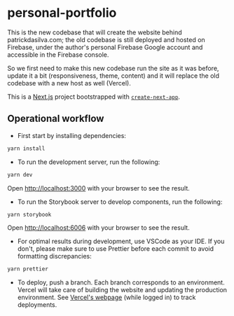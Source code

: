 # personal-portfolio

This is the new codebase that will create the website behind patrickdasilva.com; the old codebase is still deployed and hosted on Firebase, under the author's personal Firebase Google account and accessible in the Firebase console.

So we first need to make this new codebase run the site as it was before, update it a bit (responsiveness, theme, content) and it will replace the old codebase with a new host as well (Vercel).

This is a [Next.js](https://nextjs.org/) project bootstrapped with [`create-next-app`](https://github.com/vercel/next.js/tree/canary/packages/create-next-app).

## Operational workflow

-   First start by installing dependencies:

```bash
yarn install
```

-   To run the development server, run the following:

```bash
yarn dev
```

Open [http://localhost:3000](http://localhost:3000) with your browser to see the result.

-   To run the Storybook server to develop components, run the following:

```bash
yarn storybook
```

Open [http://localhost:6006](http://localhost:6006) with your browser to see the result.

-   For optimal results during development, use VSCode as your IDE. If you don't, please make sure to use Prettier before each commit to avoid formatting discrepancies:

```bash
yarn prettier
```

-   To deploy, push a branch. Each branch corresponds to an environment. Vercel will take care of building the website and updating the production environment. See [Vercel's webpage](https://vercel.com/patrick-da-silvas-projects/patrickds-personal-portfolio) (while logged in) to track deployments.
